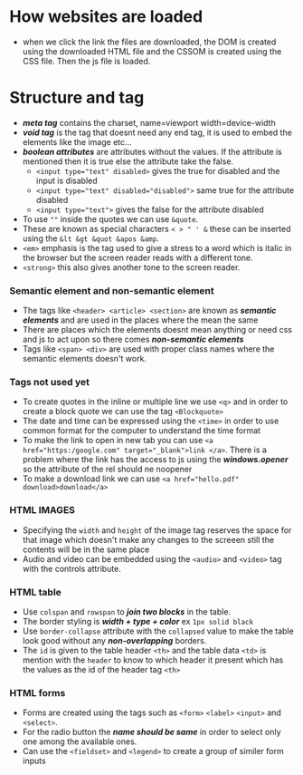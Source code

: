 # How websites are loaded
- when we click the link the files are downloaded, the DOM is created using the downloaded HTML file and the CSSOM is created using the CSS file. Then the js file is loaded.

# Structure and tag
- ***meta tag*** contains the charset, name=viewport width=device-width
- ***void tag*** is the tag that doesnt need any end tag, it is used to embed the elements like the image etc...
- ***boolean attributes*** are attributes without the values. If the attribute is mentioned then it is true else the attribute take the false.
    - ```<input type="text" disabled>``` gives the true for disabled and the input is disabled
    - ```<input type="text" disabled="disabled">``` same true for the attribute disabled
    - ``` <input type="text"> ``` gives the false for the attribute disabled
- To use ```""``` inside the quotes we can use ```&quote```.
- These are known as special characters ```< > " ' &``` these can be inserted using the ```&lt &gt &quot &apos &amp```.
- ```<em>``` emphasis is the tag used to give a stress to a word which is italic in the browser but the screen reader reads with a different tone.
- ```<strong>``` this also gives another tone to the screen reader.
### Semantic element and non-semantic element
- The tags like ```<header> <article> <section>``` are known as ***semantic elements*** and are used in the places where the mean the same
- There are places which the elements doesnt mean anything or need css and js to act upon so there comes ***non-semantic elements***
- Tags like ```<span> <div>``` are used with proper class names where the semantic elements doesn't work.
### Tags not used yet
- To create quotes in the inline or multiple line we use ```<q>``` and in order to create a block quote we can use the tag ```<Blockquote>```
- The date and time can be expressed using the ```<time>``` in order to use common format for the computer to understand the time format
- To make the link to open in new tab you can use ```<a href="https:/google.com" target="_blank">link </a>```. There is a problem where the link has the access to js using the ***windows.opener*** so the attribute of the rel should ne noopener
- To make a download link we can use ```<a href="hello.pdf" download>download</a>```
### HTML IMAGES
- Specifying the ```width``` and ```height``` of the image tag reserves the space for that image which doesn't make any changes to the screeen still the contents will be in the same place
- Audio and video can be embedded using the ```<audio>``` and ```<video>``` tag with the controls attribute.



### HTML table
- Use ```colspan``` and ```rowspan``` to ***join two blocks*** in the table.
- The border styling is ***width + type + color*** ex ```1px solid black```
- Use ```border-collapse``` attribute with the ```collapsed``` value to make the table look good without any ***non-overlapping*** borders.
- The ```id``` is given to the table header ```<th>``` and the table data ```<td>``` is mention with the ```header``` to know to which header it present which has the values as the id of the header tag ```<th>```

### HTML forms
- Forms are created using the tags such as ```<form>``` ```<label>``` ```<input>``` and ```<select>```.
- For the radio button the ***name should be same*** in order to select only one among the available ones.
- Can use the ```<fieldset>``` and ```<legend>``` to create a group of similer form inputs